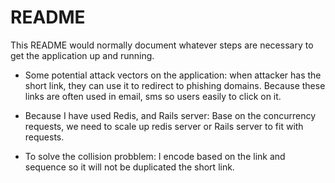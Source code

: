 # README

This README would normally document whatever steps are necessary to get the
application up and running.

* Some potential attack vectors on the application: when attacker has the short link, they can use it to redirect to phishing domains. Because these links are often used in email, sms so users easily to click on it.

* Because I have used Redis, and Rails server: 
  Base on the concurrency requests, we need to scale up redis server or Rails server to fit with requests.

* To solve the collision probblem:
  I encode based on the link and sequence so it will not be duplicated the short link.



